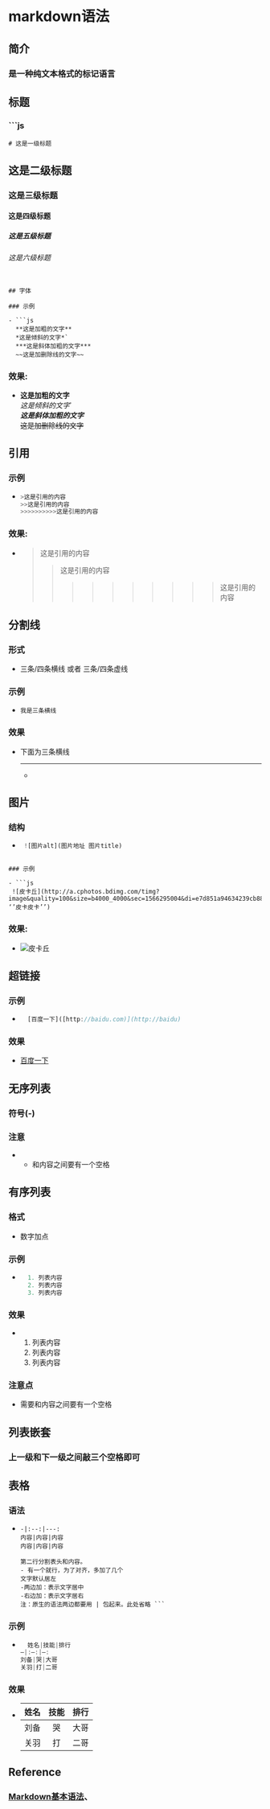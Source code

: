 # markdown语法



## 简介

### 是一种纯文本格式的标记语言

## 标题

### ```js  
    # 这是一级标题  
  ## 这是二级标题  
  ### 这是三级标题  
  #### 这是四级标题  
  ##### 这是五级标题  
  ###### 这是六级标题  
  ```

## 字体

### 示例

- ```js  
    **这是加粗的文字**  
    *这是倾斜的文字*`  
    ***这是斜体加粗的文字***  
    ~~这是加删除线的文字~~  
  ```

### 效果:

- **这是加粗的文字**  
    *这是倾斜的文字*`  
    ***这是斜体加粗的文字***  
    ~~这是加删除线的文字~~

## 引用

### 示例

- ```js  
  >这是引用的内容  
  >>这是引用的内容  
  >>>>>>>>>>这是引用的内容  
  ```

### 效果:

- >这是引用的内容  
  >>这是引用的内容  
  >>>>>>>>>>这是引用的内容

## 分割线

### 形式

- 三条/四条横线 或者 三条/四条虚线

### 示例

- ```js  
  我是三条横线  
  ```

### 效果

- 下面为三条横线  
  ***
  -

## 图片

### 结构

- ```js
   ![图片alt](图片地址 图片title)
 ```

### 示例

- ```js  
  ![皮卡丘](http://a.cphotos.bdimg.com/timg?image&quality=100&size=b4000_4000&sec=1566295004&di=e7d851a94634239cb88785f6887e598c&src=http://img5.duitang.com/uploads/item/201507/06/20150706081750_zuA3P.thumb.700_0.jpeg ‘’皮卡皮卡’’)  
  ```

### 效果:

- ![皮卡丘](http://a.cphotos.bdimg.com/timg?image&quality=100&size=b4000_4000&sec=1566295004&di=e7d851a94634239cb88785f6887e598c&src=http://img5.duitang.com/uploads/item/201507/06/20150706081750_zuA3P.thumb.700_0.jpeg '皮卡皮卡')

## 超链接

### 示例

- ```js  
    [百度一下]([http://baidu.com)](http://baidu)  
  ```

### 效果

- [百度一下](http://baidu.com)

## 无序列表

### 符号(-)

### 注意

- - 和内容之间要有一个空格

## 有序列表

### 格式

- 数字加点

### 示例

- ```js  
    1. 列表内容  
    2. 列表内容  
    3. 列表内容  
  ```

### 效果

-   1. 列表内容  
    2. 列表内容  
    3. 列表内容

### 注意点

- 需要和内容之间要有一个空格

## 列表嵌套

### 上一级和下一级之间敲三个空格即可

## 表格

### 语法

- ```js   表头|表头|表头
  -|:--:|---:  
  内容|内容|内容  
  内容|内容|内容  
    
  第二行分割表头和内容。  
  - 有一个就行，为了对齐，多加了几个  
  文字默认居左  
  -两边加：表示文字居中  
  -右边加：表示文字居右  
  注：原生的语法两边都要用 | 包起来。此处省略 ```

### 示例

- ```js  
    姓名|技能|排行
  —|:—:|—:  
  刘备|哭|大哥  
  关羽|打|二哥  
  ```

### 效果

- 姓名|技能|排行
  --|:--:|--:  
  刘备|哭|大哥  
  关羽|打|二哥

## Reference

### [Markdown基本语法](https://www.jianshu.com/p/191d1e21f7ed)、

